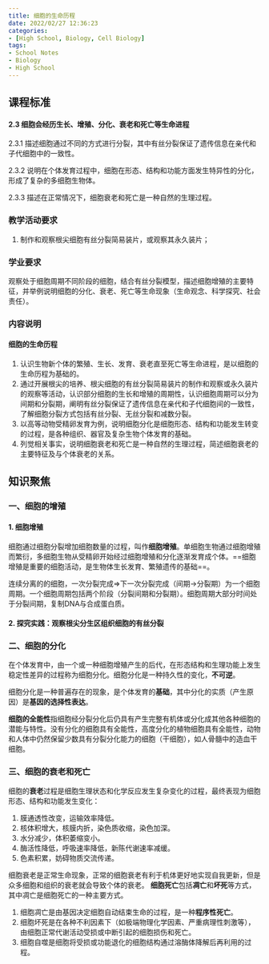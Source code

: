 ```yaml
---
title: 细胞的生命历程
date: 2022/02/27 12:36:23
categories:
- [High School, Biology, Cell Biology]
tags:
- School Notes
- Biology
- High School
---
```


## 课程标准

#### 2.3 细胞会经历生长、增殖、分化、衰老和死亡等生命进程

2.3.1 描述细胞通过不同的方式进行分裂，其中有丝分裂保证了遗传信息在亲代和子代细胞中的一致性。

2.3.2 说明在个体发育过程中，细胞在形态、结构和功能方面发生特异性的分化，形成了复杂的多细胞生物体。

2.3.3 描述在正常情况下，细胞衰老和死亡是一种自然的生理过程。

### 教学活动要求

1. 制作和观察根尖细胞有丝分裂简易装片，或观察其永久装片；

### 学业要求

​	观察处于细胞周期不同阶段的细胞，结合有丝分裂模型，描述细胞增殖的主要特征，并举例说明细胞的分化、衰老、死亡等生命现象（生命观念、科学探究、社会责任）。

### 内容说明

#### 细胞的生命历程

1. 认识生物新个体的繁殖、生长、发育、衰老直至死亡等生命进程，是以细胞的生命历程为基础的。
2. 通过开展根尖的培养、根尖细胞的有丝分裂简易装片的制作和观察或永久装片的观察等活动，认识部分细胞的生长和增殖的周期性，认识细胞周期可以分为间期和分裂期，阐明有丝分裂保证了遗传信息在亲代和子代细胞间的一致性，了解细胞分裂方式包括有丝分裂、无丝分裂和减数分裂。
3. 以高等动物受精卵发育为例，说明细胞分化是细胞形态、结构和功能发生转变的过程，是各种组织、器官及复杂生物个体发育的基础。
4. 列觉相关事实，说明细胞衰老和死亡是一种自然的生理过程，简述细胞衰老的主要特征及与个体衰老的关系。

## 知识聚焦

### 一、细胞的增殖

#### 1. 细胞增殖

​	细胞通过细胞分裂增加细胞数量的过程，叫作**细胞增殖**。单细胞生物通过细胞增殖而繁衍，多细胞生物从受精卵开始经过细胞增殖和分化逐渐发育成个体。==细胞增殖是重要的细胞活动，是生物体生长发育、繁殖遗传的基础==。

​	连续分离的的细胞，一次分裂完成⇒下一次分裂完成（间期→分裂期）为一个细胞周期。一个细胞周期包括两个阶段（分裂间期和分裂期）。细胞周期大部分时间处于分裂间期，复制DNA与合成蛋白质。

#### 2. 探究实践：观察根尖分生区组织细胞的有丝分裂

### 二、细胞的分化

​	在个体发育中，由一个或一种细胞增殖产生的后代，在形态结构和生理功能上发生稳定性差异的过程称为细胞分化。细胞分化是一种持久性的变化，**不可逆**。

​	细胞分化是一种普遍存在的现象，是个体发育的**基础**，其中分化的实质（产生原因）是**基因的选择性表达**。

​	**细胞的全能性**指细胞经分裂分化后仍具有产生完整有机体或分化成其他各种细胞的潜能与特性。没有分化的细胞具有全能性，高度分化的植物细胞具有全能性，动物和人体中仍然保留少数具有分裂分化能力的细胞（干细胞），如人骨髓中的造血干细胞。

### 三、细胞的衰老和死亡

​	细胞的**衰老**过程是细胞生理状态和化学反应发生复杂变化的过程，最终表现为细胞形态、结构和功能发生变化：

1. 膜通透性改变，运输效率降低。
2. 核体积增大，核膜内折，染色质收缩，染色加深。
3. 水分减少，体积萎缩变小。
4. 酶活性降低，呼吸速率降低，新陈代谢速率减缓。
5. 色素积累，妨碍物质交流传递。

​	细胞衰老是正常生命现象，正常的细胞衰老有利于机体更好地实现自我更新，但是众多细胞和组织的衰老就会导致个体的衰老。	**细胞死亡**包括**凋亡**和**坏死**等方式，其中凋亡是细胞死亡的一种主要方式。

1. 细胞凋亡是由基因决定细胞自动结束生命的过程，是一种**程序性死亡**。
2. 细胞坏死是在各种不利因素下（如极端物理化学因素、严重病理性刺激等），由细胞正常代谢活动受损或中断引起的细胞损伤和死亡。
3. 细胞自噬是细胞将受损或功能退化的细胞结构通过溶酶体降解后再利用的过程。
